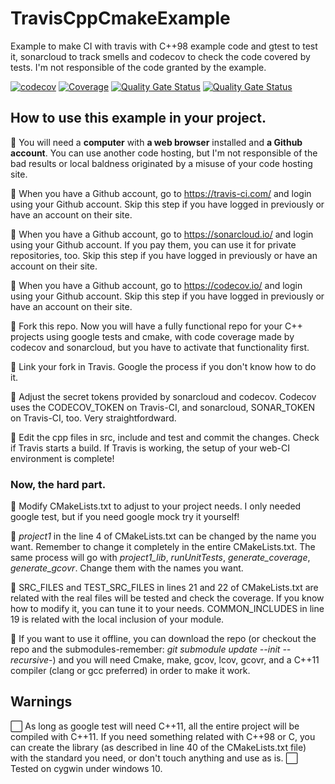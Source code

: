 # TravisCppCmakeExample
Example to make CI with travis with C++98 example code and gtest to test it, sonarcloud to track smells and codecov to check the code covered by tests. I'm not responsible of the code granted by the example.

[![codecov](https://codecov.io/gh/jmramosr/TravisCppCmakeExample/branch/master/graph/badge.svg)](https://codecov.io/gh/jmramosr/TravisCppCmakeExample) [![Coverage](https://sonarcloud.io/api/project_badges/measure?project=jmramosr_TravisCppCmakeExample&metric=coverage)](https://sonarcloud.io/dashboard?id=jmramosr_TravisCppCmakeExample) [![Quality Gate Status](https://sonarcloud.io/api/project_badges/measure?project=jmramosr_TravisCppCmakeExample&metric=alert_status)](https://sonarcloud.io/dashboard?id=jmramosr_TravisCppCmakeExample) [![Quality Gate Status](https://travis-ci.com/jmramosr/TravisCppCmakeExample.svg?branch=master&status=created)](https://travis-ci.com/github/jmramosr/TravisCppCmakeExample)

## How to use this example in your project.

🔘 You will need a **computer** with **a web browser** installed and **a Github account**. You can use another code hosting, but I'm not responsible of the bad results or local baldness originated by a misuse of your code hosting site.

🔘 When you have a Github account, go to https://travis-ci.com/ and login using your Github account. Skip this step if you have logged in previously or have an account on their site.

🔘 When you have a Github account, go to https://sonarcloud.io/ and login using your Github account. If you pay them, you can use it for private repositories, too. Skip this step if you have logged in previously or have an account on their site.

🔘 When you have a Github account, go to https://codecov.io/ and login using your Github account. Skip this step if you have logged in previously or have an account on their site.

🔘 Fork this repo. Now you will have a fully functional repo for your C++ projects using google tests and cmake, with code coverage made by codecov and sonarcloud, but you have to activate that functionality first.

🔘 Link your fork in Travis. Google the process if you don't know how to do it.

🔘 Adjust the secret tokens provided by sonarcloud and codecov. Codecov uses the CODECOV_TOKEN on Travis-CI, and sonarcloud, SONAR_TOKEN on Travis-CI, too. Very straightfordward.

🔘 Edit the cpp files in src, include and test and commit the changes. Check if Travis starts a build. If Travis is working, the setup of your web-CI environment is complete!

### Now, the hard part.

🔘 Modify CMakeLists.txt to adjust to your project needs. I only needed google test, but if you need google mock try it yourself!

🔘 _project1_ in the line 4 of CMakeLists.txt can be changed by the name you want. Remember to change it completely in the entire CMakeLists.txt. The same process will go with _project1_lib_, _runUnitTests_, _generate_coverage_, _generate_gcovr_. Change them with the names you want.

🔘 SRC_FILES and TEST_SRC_FILES in lines 21 and 22 of CMakeLists.txt are related with the real files will be tested and check the coverage. If you know how to modify it, you can tune it to your needs. COMMON_INCLUDES in line 19 is related with the local inclusion of your module.

🔘 If you want to use it offline, you can download the repo (or checkout the repo and the submodules-remember: _git submodule update --init --recursive_-) and you will need Cmake, make, gcov, lcov, gcovr, and a C++11 compiler (clang or gcc preferred) in order to make it work.

## Warnings

⬜️ As long as google test will need C++11, all the entire project will be compiled with C++11. If you need something related with C++98 or C, you can create the library (as described in line 40 of the CMakeLists.txt file) with the standard you need, or don't touch anything and use as is.
⬜️ Tested on cygwin under windows 10.
